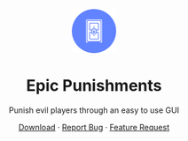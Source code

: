 <div align="center">
    <a>
        <img src="assets/logo.png" alt="Logo" width="80" height="80" />
    </a>
    <h1>Epic Punishments</h1>
    <p>Punish evil players through an easy to use GUI</p>
    <a href="https://www.spigotmc.org/resources/epic-punishments.98340/">Download</a>
    ·
    <a href="https://github.com/Markiesch/EpicPunishments/issues">Report Bug</a>
    ·
    <a href="https://github.com/Markiesch/EpicPunishments/issues">Feature Request</a>
</div>
